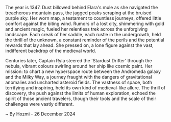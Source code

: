 
The year is 1347.  Dust billowed behind Elara's mule as she navigated the treacherous mountain pass, the jagged peaks scraping at the bruised purple sky.  Her worn map, a testament to countless journeys, offered little comfort against the biting wind.  Rumors of a lost city, shimmering with gold and ancient magic, fueled her relentless trek across the unforgiving landscape.  Each creak of her saddle, each rustle in the undergrowth, held the thrill of the unknown, a constant reminder of the perils and the potential rewards that lay ahead.  She pressed on, a lone figure against the vast, indifferent backdrop of the medieval world.

Centuries later, Captain Ryla steered the 'Stardust Drifter' through the nebula, vibrant colours swirling around her ship like cosmic paint.  Her mission: to chart a new hyperspace route between the Andromeda galaxy and the Milky Way, a journey fraught with the dangers of gravitational anomalies and uncharted asteroid fields.  The vastness of space, both terrifying and inspiring, held its own kind of medieval-like allure. The thrill of discovery, the push against the limits of human exploration, echoed the spirit of those ancient travelers, though their tools and the scale of their challenges were vastly different.

~ By Hozmi - 26 December 2024
